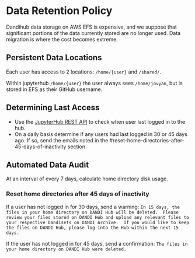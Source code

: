 # Data Retention Policy

Dandihub data storage on AWS EFS is expensive, and we suppose that significant portions of the data
currently stored are no longer used. Data migration is where the cost becomes extreme.

## Persistent Data Locations

Each user has access to 2 locations: `/home/{user}` and `/shared/`.

Within jupyterhub `/home/{user}` the user always sees `/home/jovyan`, but is stored in EFS as their GitHub
username.



## Determining Last Access

- Use the [JupyterHub REST API](https://jupyterhub.readthedocs.io/en/stable/reference/rest-api.html#operation/get-users) to check when user last logged in to the hub.
- On a daily basis determine if any users had last logged in 30 or 45 days ago.  If so, send the emails noted in the #reset-home-directories-after-45-days-of-inactivity section. 

## Automated Data Audit

At an interval of every 7 days, calculate home directory disk usage.



### Reset home directories after 45 days of inactivity 

If a user has not logged in for 30 days, send a warning: 
`In 15 days, the files in your home directory on DANDI Hub will be deleted.  Please review your files stored on DANDI Hub and upload any relevant files to your respective Dandisets on DANDI Archive.  If you would like to keep the files on DANDI Hub, please log into the Hub within the next 15 days.`

If the user has not logged in for 45 days, send a confirmation:
`The files in your home directory on DANDI Hub were deleted.`
